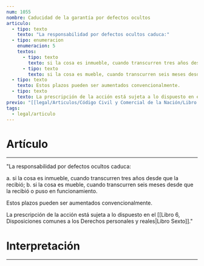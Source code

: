 ```yaml
---
num: 1055
nombre: Caducidad de la garantía por defectos ocultos
articulo:
  - tipo: texto
    texto: "La responsabilidad por defectos ocultos caduca:"
  - tipo: enumeracion
    enumeracion: 5
    textos:
      - tipo: texto
        texto: si la cosa es inmueble, cuando transcurren tres años desde que la recibió;
      - tipo: texto
        texto: si la cosa es mueble, cuando transcurren seis meses desde que la recibió o puso en funcionamiento.
  - tipo: texto
    texto: Estos plazos pueden ser aumentados convencionalmente.
  - tipo: texto
    texto: La prescripción de la acción está sujeta a lo dispuesto en el Libro Sexto.
previo: "[[legal/Articulos/Código Civil y Comercial de la Nación/Libro Tercero/Título 2/Capítulo 9/Sección 4/Parágrafo 3/Parágrafo 3, Responsabilidad por vicios ocultos.md|Parágrafo 3, Responsabilidad por vicios ocultos]]"
tags:
  - legal/articulo
---
```

# Artículo
---
"La responsabilidad por defectos ocultos caduca:

 a. si la cosa es inmueble, cuando transcurren tres años desde que la recibió;
 b. si la cosa es mueble, cuando transcurren seis meses desde que la recibió o puso en funcionamiento.

Estos plazos pueden ser aumentados convencionalmente.

La prescripción de la acción está sujeta a lo dispuesto en el [[Libro 6, Disposiciones comunes a los Derechos personales y reales|Libro Sexto]]."

# Interpretación
---
